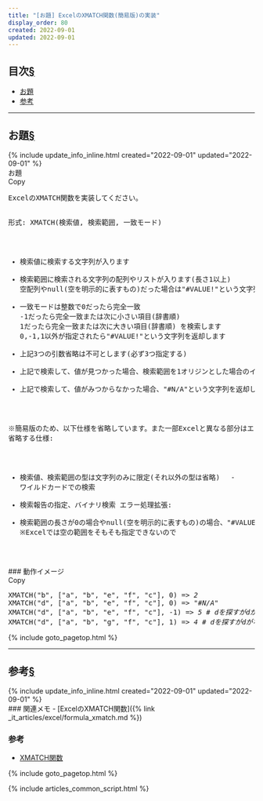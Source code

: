 ```yaml
---
title: "[お題] ExcelのXMATCH関数(簡易版)の実装"
display_order: 80
created: 2022-09-01
updated: 2022-09-01
---
```


## <a name="index">目次</a><a class="heading-anchor-permalink" href="#目次">§</a>

<ul id="index_ul">
<li><a href="#お題">お題</a></li>
<li><a href="#参考">参考</a></li>
</ul>

* * *
## <a name="お題">お題</a><a class="heading-anchor-permalink" href="#お題">§</a>
<div class="chapter-updated">{% include update_info_inline.html created="2022-09-01" updated="2022-09-01" %}</div>
<div class="code-box">
<div class="title">お題</div>
<div class="copy-button">Copy</div>
<pre>
ExcelのXMATCH関数を実装してください。

形式:
XMATCH(検索値, 検索範囲, 一致モード)
  - 検索値に検索する文字列が入ります
  - 検索範囲に検索される文字列の配列やリストが入ります(長さ1以上)
    空配列やnull(空を明示的に表すもの)だった場合は"#VALUE!"という文字列を返却します
  - 一致モードは整数で0だったら完全一致
                    -1だったら完全一致または次に小さい項目(辞書順)
                    1だったら完全一致または次に大きい項目(辞書順)
    を検索します
    0,-1,1以外が指定されたら"#VALUE!"という文字列を返却します
  - 上記3つの引数省略は不可とします(必ず3つ指定する)
  - 上記で検索して、値が見つかった場合、検索範囲を1オリジンとした場合のインデックスを返却します
  - 上記で検索して、値がみつからなかった場合、"#N/A"という文字列を返却します

※簡易版のため、以下仕様を省略しています。また一部Excelと異なる部分はエラー処理を拡張しています。
省略する仕様:
  - 検索値、検索範囲の型は文字列のみに限定(それ以外の型は省略)
　- ワイルドカードでの検索
  - 検索報告の指定、バイナリ検索
エラー処理拡張:
  - 検索範囲の長さが0の場合やnull(空を明示的に表すもの)の場合、"#VALUE!"を返却
    ※Excelでは空の範囲をそもそも指定できないので
</pre>
</div>
### 動作イメージ
<div class="code-box no-title">
<div class="copy-button">Copy</div>
<pre>
XMATCH("b", ["a", "b", "e", "f", "c"], 0) <em class="comment">=&gt; 2</em>
XMATCH("d", ["a", "b", "e", "f", "c"], 0) <em class="comment">=&gt; "#N/A"</em>
XMATCH("d", ["a", "b", "e", "f", "c"], -1) <em class="comment">=&gt; 5 # dを探すがdがないので、この中にある内でdの次に小さい項目(=c)のインデックスが返る</em>
XMATCH("d", ["a", "b", "g", "f", "c"], 1) <em class="comment">=&gt; 4 # dを探すがdがないので、この中にある内でdの次に大きな項目(=f)のインデックスが返る</em>
</pre>
</div>

{% include goto_pagetop.html %}

* * *
## <a name="参考">参考</a><a class="heading-anchor-permalink" href="#参考">§</a>
<div class="chapter-updated">{% include update_info_inline.html created="2022-09-01" updated="2022-09-01" %}</div>
### 関連メモ
- [ExcelのXMATCH関数]({% link _it_articles/excel/formula_xmatch.md %})

### 参考
- [XMATCH関数](https://support.microsoft.com/ja-jp/office/xmatch-%E9%96%A2%E6%95%B0-d966da31-7a6b-4a13-a1c6-5a33ed6a0312)

{% include goto_pagetop.html %}

{% include articles_common_script.html %}
